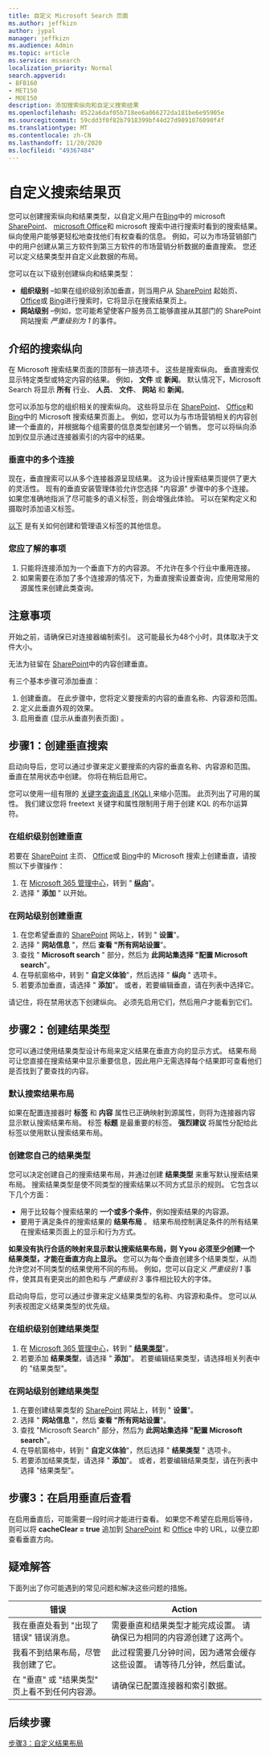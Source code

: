```yaml
---
title: 自定义 Microsoft Search 页面
ms.author: jeffkizn
author: jypal
manager: jeffkizn
ms.audience: Admin
ms.topic: article
ms.service: mssearch
localization_priority: Normal
search.appverid:
- BFB160
- MET150
- MOE150
description: 添加搜索纵向和自定义搜索结果
ms.openlocfilehash: 8522a6daf05b718ee6a066272da181be6e95905e
ms.sourcegitcommit: 59cdd3f0f82b7918399bf44d27d9891076090f4f
ms.translationtype: MT
ms.contentlocale: zh-CN
ms.lasthandoff: 11/20/2020
ms.locfileid: "49367484"
---
```

# <a name="customize-the-search-results-page"></a>自定义搜索结果页

您可以创建搜索纵向和结果类型，以自定义用户在[Bing](https://bing.com)中的 microsoft [SharePoint](https://sharepoint.com/)、 [microsoft Office](https://office.com)和 microsoft 搜索中进行搜索时看到的搜索结果。 纵向使用户能够更轻松地查找他们有权查看的信息。 例如，可以为市场营销部门中的用户创建从第三方软件到第三方软件的市场营销分析数据的垂直搜索。 您还可以定义结果类型并自定义此数据的布局。  

您可以在以下级别创建纵向和结果类型：

- **组织级别** –如果在组织级别添加垂直，则当用户从 [SharePoint](https://sharepoint.com/) 起始页、 [Office](https://office.com)或 [Bing](https://bing.com)进行搜索时，它将显示在搜索结果页上。
- **网站级别** –例如，您可能希望使客户服务员工能够直接从其部门的 SharePoint 网站搜索 *严重级别为 1* 的事件。

## <a name="search-verticals-explained"></a>介绍的搜索纵向

在 Microsoft 搜索结果页面的顶部有一排选项卡。 这些是搜索纵向。 垂直搜索仅显示特定类型或特定内容的结果。 例如， **文件** 或 **新闻**。 默认情况下，Microsoft Search 将显示 **所有** 行业、 **人员**、 **文件**、 **网站** 和 **新闻**。  

您可以添加与您的组织相关的搜索纵向。 这些将显示在 [SharePoint](https://sharepoint.com/)、 [Office](https://Office.com)和 [Bing](https://bing.com)中的 Microsoft 搜索结果页面上。 例如，您可以为与市场营销相关的内容创建一个垂直的，并根据每个组需要的信息类型创建另一个销售。 您可以将纵向添加到仅显示通过连接器索引的内容中的结果。  

### <a name="multiple-connections-in-a-vertical"></a>垂直中的多个连接

现在，垂直搜索可以从多个连接器源呈现结果。 这为设计搜索结果页提供了更大的灵活性。 现有的垂直安装管理体验允许您选择 "内容源" 步骤中的多个连接。
如果您准确地指派了尽可能多的语义标签，则会增强此体验。 可以在架构定义和摄取时添加语义标签。

[以下](#configure-connector-step-5-assign-property-labels) 是有关如何创建和管理语义标签的其他信息。

### <a name="things-you-should-know"></a>您应了解的事项

1. 只能将连接添加为一个垂直下方的内容源。 不允许在多个行业中重用连接。
2. 如果需要在添加了多个连接源的情况下，为垂直搜索设置查询，应使用常用的源属性来创建此类查询。

## <a name="things-to-consider"></a>注意事项

开始之前，请确保已对连接器编制索引。 这可能最长为48个小时，具体取决于文件大小。

无法为驻留在 [SharePoint](https://sharepoint.com/)中的内容创建垂直。

有三个基本步骤可添加垂直：

1. 创建垂直。 在此步骤中，您将定义要搜索的内容的垂直名称、内容源和范围。
2. 定义此垂直外观的效果。  
3. 启用垂直 (显示从垂直列表页面) 。

## <a name="step-1-create-the-search-vertical"></a>步骤1：创建垂直搜索

启动向导后，您可以通过步骤来定义要搜索的内容的垂直名称、内容源和范围。 垂直在禁用状态中创建。 你将在稍后启用它。

您可以使用一组有限的 [关键字查询语言 (KQL) ](https://docs.microsoft.com/sharepoint/dev/general-development/keyword-query-language-kql-syntax-reference) 来缩小范围。 此页列出了可用的属性。 我们建议您将 freetext 关键字和属性限制用于用于创建 KQL 的布尔运算符。

### <a name="create-a-vertical-at-the-organization-level"></a>在组织级别创建垂直

若要在 [SharePoint](https://sharepoint.com/) 主页、 [Office](https://office.com)或 [Bing](https://bing.com)中的 Microsoft 搜索上创建垂直，请按照以下步骤操作：

1. 在 [Microsoft 365 管理中心](https://admin.microsoft.com)，转到 " [**纵向**](https://admin.microsoft.com/Adminportal/Home#/MicrosoftSearch/verticals)"。
2. 选择 " **添加** " 以开始。  

### <a name="create-a-vertical-at-the-site-level"></a>在网站级别创建垂直

1. 在您希望垂直的 [SharePoint](https://sharepoint.com/) 网站上，转到 " **设置**"。
2. 选择 " **网站信息** "，然后 **查看 "所有网站设置**"。
3. 查找 " **Microsoft search** " 部分，然后为 **此网站集选择 "配置 Microsoft search**"。
4. 在导航窗格中，转到 " **自定义体验**"，然后选择 " **纵向** " 选项卡。
5. 若要添加垂直，请选择 " **添加**"。
  或者，若要编辑垂直，请在列表中选择它。

请记住，将在禁用状态下创建纵向。 必须先启用它们，然后用户才能看到它们。

## <a name="step-2-create-the-result-types"></a>步骤2：创建结果类型

您可以通过使用结果类型设计布局来定义结果在垂直方向的显示方式。 结果布局可让您直接在搜索结果中显示重要信息，因此用户无需选择每个结果即可查看他们是否找到了要查找的内容。

### <a name="default-search-result-layout"></a>默认搜索结果布局

如果在配置连接器时 **标签** 和 **内容** 属性已正确映射到源属性，则将为连接器内容显示默认搜索结果布局。 标签 **标题** 是最重要的标签。 **强烈建议** 将属性分配给此标签以使用默认搜索结果布局。

### <a name="create-your-own-result-type"></a>创建您自己的结果类型

您可以决定创建自己的搜索结果布局，并通过创建 **结果类型** 来重写默认搜索结果布局。 搜索结果类型是使不同类型的搜索结果以不同方式显示的规则。 它包含以下几个方面：

- 用于比较每个搜索结果的 **一个或多个条件**，例如搜索结果的内容源。  
- 要用于满足条件的搜索结果的 **结果布局** 。 结果布局控制满足条件的所有结果在搜索结果页面上的显示和行为方式。

**如果没有执行合适的映射来显示默认搜索结果布局，则 Yyou 必须至少创建一个结果类型，才能在垂直方向上显示。** 您可以为每个垂直创建多个结果类型，从而允许您对不同类型的结果使用不同的布局。 例如，您可以自定义 *严重级别 1* 事件，使其具有更突出的颜色和与 *严重级别 3* 事件相比较大的字体。

启动向导后，您可以通过步骤来定义结果类型的名称、内容源和条件。 您可以从列表视图定义结果类型的优先级。
  
### <a name="create-a-result-type-at-the-organization-level"></a>在组织级别创建结果类型

1. 在 [Microsoft 365 管理中心](https://admin.microsoft.com)，转到 " [**结果类型**](https://admin.microsoft.com/Adminportal/Home#/MicrosoftSearch/resulttypes)"。
2. 若要添加 **结果类型**，请选择 " **添加**"。 若要编辑结果类型，请选择相关列表中的 "结果类型"。

### <a name="create-a-results-type-at-the-site-level"></a>在网站级别创建结果类型

1. 在要创建结果类型的 [SharePoint](https://sharepoint.com/) 网站上，转到 " **设置**"。
2. 选择 " **网站信息** "，然后 **查看 "所有网站设置**"。
3. 查找 "Microsoft Search" 部分，然后为 **此网站集选择 "配置 Microsoft search**"。
4. 在导航窗格中，转到 " **自定义体验**"，然后选择 " **结果类型** " 选项卡。
5. 若要添加结果类型，请选择 " **添加**"。  或者，若要编辑结果类型，请在列表中选择 "结果类型"。

## <a name="step-3-view-the-vertical-after-its-enabled"></a>步骤3：在启用垂直后查看

在启用垂直后，可能需要一段时间才能进行查看。 如果您不希望在启用后等待，则可以将 **cacheClear = true** 追加到 [SharePoint](https://sharepoint.com/) 和 [Office](https://office.com) 中的 URL，以便立即查看垂直方向。

## <a name="troubleshooting"></a>疑难解答

下面列出了你可能遇到的常见问题和解决这些问题的措施。

|错误  |Action  |
|---------|---------|
| 我在垂直处看到 "出现了错误" 错误消息。 | 需要垂直和结果类型才能完成设置。 请确保已为相同的内容源创建了这两个。 |
| 我看不到结果布局，尽管我创建了它。 | 此过程需要几分钟时间，因为通常会缓存这些设置。 请等待几分钟，然后重试。        |
| 在 "垂直" 或 "结果类型" 页上看不到任何内容源。 | 请确保已配置连接器和索引数据。   |

## <a name="next-steps"></a>后续步骤

[步骤3：自定义结果布局](customize-results-layout.md)

